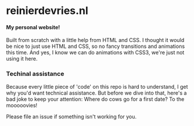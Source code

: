 # reinierdevries.nl #
#### My personal website! ###
Built from scratch with a little help from HTML and CSS. I thought it would be nice to just use HTML and CSS, so no fancy transitions and animations this time. And yes, I know we can do animations with CSS3, we're just not using it here.

### Techinal assistance ###
Because every little piece of 'code' on this repo is hard to understand, I get why you'd want technical assistance. But before we dive into that, here's a bad joke to keep your attention: Where do cows go for a first date? To the mooooovies!

Please file an issue if something isn't working for you.
